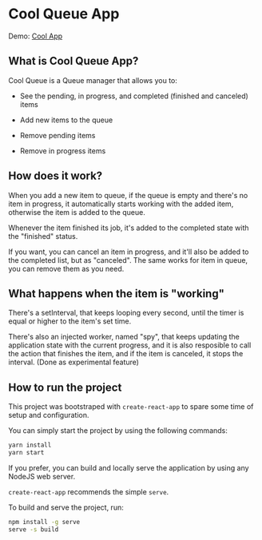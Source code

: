 # Cool Queue App

Demo: [Cool App](https://cool-queue.vercel.app/)

## What is Cool Queue App?

Cool Queue is a Queue manager that allows you to:

- See the pending, in progress, and completed (finished and canceled) items

- Add new items to the queue

- Remove pending items

- Remove in progress items

## How does it work?

When you add a new item to queue, if the queue is empty and there's no item in progress, it automatically starts working with the added item, otherwise the item is added to the queue.

Whenever the item finished its job, it's added to the completed state with the "finished" status.

If you want, you can cancel an item in progress, and it'll also be added to the completed list, but as "canceled". The same works for item in queue, you can remove them as you need.

## What happens when the item is "working"

There's a setInterval, that keeps looping every second, until the timer is equal or higher to the item's set time.

There's also an injected worker, named "spy", that keeps updating the application state with the current progress, and it is also resposible to call the action that finishes the item, and if the item is canceled, it stops the interval. (Done as experimental feature)

## How to run the project

This project was bootstraped with `create-react-app` to spare some time of setup and configuration.

You can simply start the project by using the following commands:

```sh
yarn install
yarn start
```

If you prefer, you can build and locally serve the application by using any NodeJS web server.

`create-react-app` recommends the simple `serve`.

To build and serve the project, run:

```sh
npm install -g serve
serve -s build
```
